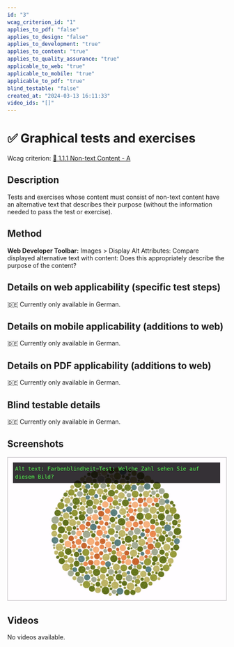 ```yaml
---
id: "3"
wcag_criterion_id: "1"
applies_to_pdf: "false"
applies_to_design: "false"
applies_to_development: "true"
applies_to_content: "true"
applies_to_quality_assurance: "true"
applicable_to_web: "true"
applicable_to_mobile: "true"
applicable_to_pdf: "true"
blind_testable: "false"
created_at: "2024-03-13 16:11:33"
video_ids: "[]"
---
```


# ✅ Graphical tests and exercises

Wcag criterion: [📜 1.1.1 Non-text Content - A](..)

## Description

Tests and exercises whose content must consist of non-text content have an alternative text that describes their purpose (without the information needed to pass the test or exercise).

## Method

**Web Developer Toolbar:** Images > Display Alt Attributes: Compare displayed alternative text with content: Does this appropriately describe the purpose of the content?

## Details on web applicability (specific test steps)

🇩🇪 Currently only available in German.

## Details on mobile applicability (additions to web)

🇩🇪 Currently only available in German.

## Details on PDF applicability (additions to web)

🇩🇪 Currently only available in German.

## Blind testable details

🇩🇪 Currently only available in German.

## Screenshots

![Farbenblindheit-Test](images/farbenblindheit-test.png)

## Videos

No videos available.

